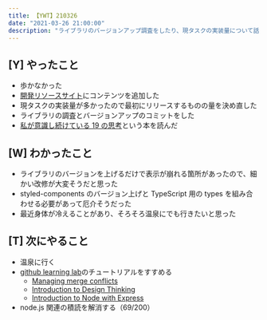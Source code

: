 ```yaml
---
title: 【YWT】210326
date: "2021-03-26 21:00:00"
description: "ライブラリのバージョンアップ調査をしたり、現タスクの実装量について話し合いをしたりした"
---
```


## [Y] やったこと

- 歩かなかった
- [開発リソースサイト](http://rod.expfrom.me/)にコンテンツを追加した
- 現タスクの実装量が多かったので最初にリリースするものの量を決め直した
- ライブラリの調査とバージョンアップのコミットをした
- [私が意識し続けている 19 の思考](https://www.amazon.co.jp/gp/product/B07X9MKYTL)という本を読んだ

## [W] わかったこと

- ライブラリのバージョンを上げるだけで表示が崩れる箇所があったので、細かい改修が大変そうだと思った
- styled-components のバージョン上げと TypeScript 用の types を組み合わせる必要があって厄介そうだった
- 最近身体が冷えることがあり、そろそろ温泉にでも行きたいと思った

## [T] 次にやること

- 温泉に行く
- [github learning lab](https://lab.github.com/githubtraining)のチュートリアルをすすめる
  - [Managing merge conflicts](https://lab.github.com/githubtraining/managing-merge-conflicts)
  - [Introduction to Design Thinking](https://lab.github.com/githubtraining/introduction-to-design-thinking)
  - [Introduction to Node with Express](https://lab.github.com/everydeveloper/introduction-to-node-with-express)
- node.js 関連の積読を解消する（69/200）

<!-- https://twitter.com/camomile_cafe/status/1375419852354056198?s=20 -->

